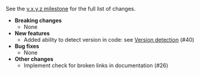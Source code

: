 See the [v.x.y.z milestone](https://github.com/approvals/ApprovalTests.cpp/milestone/5?closed=1) for the full list of changes.

* **Breaking changes**
    * None
* **New features**
    * Added ability to detect version in code: see [Version detection](/doc/Features.md#version-detection) (#40)
* **Bug fixes**
    * None
* **Other changes**
    * Implement check for broken links in documentation (#26)
